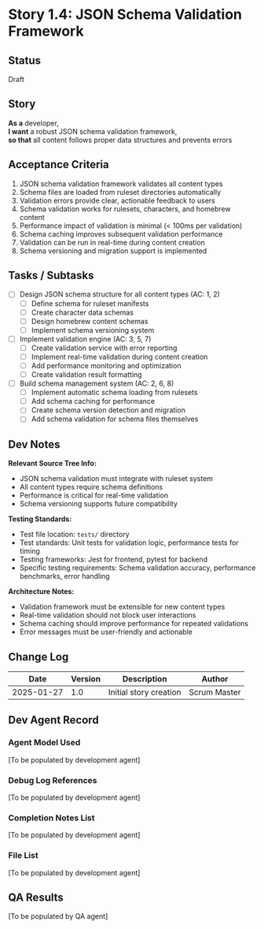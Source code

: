 # Story 1.4: JSON Schema Validation Framework

## Status
Draft

## Story
**As a** developer,  
**I want** a robust JSON schema validation framework,  
**so that** all content follows proper data structures and prevents errors

## Acceptance Criteria
1. JSON schema validation framework validates all content types
2. Schema files are loaded from ruleset directories automatically
3. Validation errors provide clear, actionable feedback to users
4. Schema validation works for rulesets, characters, and homebrew content
5. Performance impact of validation is minimal (< 100ms per validation)
6. Schema caching improves subsequent validation performance
7. Validation can be run in real-time during content creation
8. Schema versioning and migration support is implemented

## Tasks / Subtasks
- [ ] Design JSON schema structure for all content types (AC: 1, 2)
  - [ ] Define schema for ruleset manifests
  - [ ] Create character data schemas
  - [ ] Design homebrew content schemas
  - [ ] Implement schema versioning system
- [ ] Implement validation engine (AC: 3, 5, 7)
  - [ ] Create validation service with error reporting
  - [ ] Implement real-time validation during content creation
  - [ ] Add performance monitoring and optimization
  - [ ] Create validation result formatting
- [ ] Build schema management system (AC: 2, 6, 8)
  - [ ] Implement automatic schema loading from rulesets
  - [ ] Add schema caching for performance
  - [ ] Create schema version detection and migration
  - [ ] Add schema validation for schema files themselves

## Dev Notes
**Relevant Source Tree Info:**
- JSON schema validation must integrate with ruleset system
- All content types require schema definitions
- Performance is critical for real-time validation
- Schema versioning supports future compatibility

**Testing Standards:**
- Test file location: `tests/` directory
- Test standards: Unit tests for validation logic, performance tests for timing
- Testing frameworks: Jest for frontend, pytest for backend
- Specific testing requirements: Schema validation accuracy, performance benchmarks, error handling

**Architecture Notes:**
- Validation framework must be extensible for new content types
- Real-time validation should not block user interactions
- Schema caching should improve performance for repeated validations
- Error messages must be user-friendly and actionable

## Change Log
| Date | Version | Description | Author |
|------|---------|-------------|---------|
| 2025-01-27 | 1.0 | Initial story creation | Scrum Master |

## Dev Agent Record

### Agent Model Used
[To be populated by development agent]

### Debug Log References
[To be populated by development agent]

### Completion Notes List
[To be populated by development agent]

### File List
[To be populated by development agent]

## QA Results
[To be populated by QA agent]


